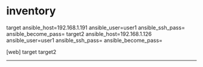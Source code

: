 # inventory  
target ansible_host=192.168.1.191 ansible_user=user1 ansible_ssh_pass= ansible_become_pass=
target2 ansible_host=192.168.1.126 ansible_user=user1 ansible_ssh_pass= ansible_become_pass=

[web]
target
target2

----
